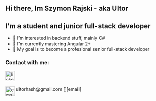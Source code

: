 ## Hi there, Im Szymon Rajski - aka Ultor
## I'm a student and junior full-stack developer
- 👀 I’m interested in backend stuff, mainly C#
- 🌱 I’m currently mastering Angular 2+
- 🥅 My goal is to become a profesional senior full-stack developer

### Contact with me:
[<img align="left" alt="linkedin" width="30px" height="30px" src="https://www.svgrepo.com/show/57068/linkedin.svg" />][linkedin]
<br />
<br />
<div style="display: block"></div> ultorhash@gmail.com
[<img align="left" alt="email" width="30px" height="30px" src="https://www.svgrepo.com/show/56752/email.svg" />][email]

[linkedin]: https://www.linkedin.com/in/szymon-rajski-73177a21a/
[email]: https://mail.google.com/
